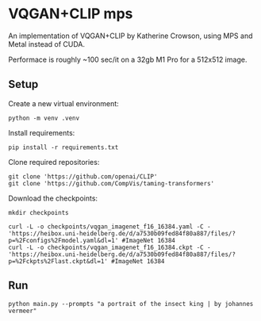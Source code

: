 # VQGAN+CLIP mps

An implementation of VQGAN+CLIP by Katherine Crowson, using MPS and Metal instead of CUDA.

Performace is roughly ~100 sec/it on a 32gb M1 Pro for a 512x512 image.

## Setup

Create a new virtual environment:

```
python -m venv .venv
```

Install requirements:

```
pip install -r requirements.txt
```

Clone required repositories:

```
git clone 'https://github.com/openai/CLIP'
git clone 'https://github.com/CompVis/taming-transformers'
```

Download the checkpoints:

```
mkdir checkpoints

curl -L -o checkpoints/vqgan_imagenet_f16_16384.yaml -C - 'https://heibox.uni-heidelberg.de/d/a7530b09fed84f80a887/files/?p=%2Fconfigs%2Fmodel.yaml&dl=1' #ImageNet 16384
curl -L -o checkpoints/vqgan_imagenet_f16_16384.ckpt -C - 'https://heibox.uni-heidelberg.de/d/a7530b09fed84f80a887/files/?p=%2Fckpts%2Flast.ckpt&dl=1' #ImageNet 16384
```

## Run

```
python main.py --prompts "a portrait of the insect king | by johannes vermeer"
```
